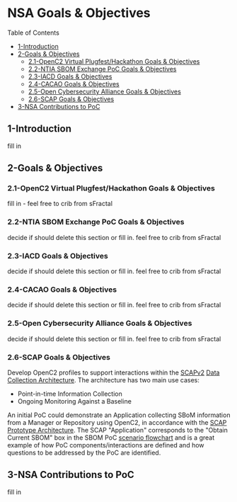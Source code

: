 # NSA Goals & Objectives

Table of Contents
- [1-Introduction](#1-introduction)
- [2-Goals & Objectives](#2-goals-objectives)
   -  [2.1-OpenC2 Virtual Plugfest/Hackathon Goals & Objectives](2.1-openc2-virtual-plugfest-hackathon-goals-objectives)
   - [2.2-NTIA SBOM Exchange PoC Goals & Objectives](2.2-ntia-sbom-exchange-poc-goals-objectives)
   - [2.3-IACD Goals & Objectives](2.3-iacd-goals-objectives)
   - [2.4-CACAO Goals & Objectives](2.4-cacao-goals-objectives)
   - [2.5-Open Cybersecurity Alliance Goals & Objectives](2.5-open-cybersecurity-alliance-goals-objectives)
   - [2.6-SCAP Goals & Objectives](2.6-scap-goals-objectives)
- [3-NSA Contributions to PoC](3-nsa-contributions-to-poc)

## 1-Introduction

fill in

## 2-Goals & Objectives

### 2.1-OpenC2 Virtual Plugfest/Hackathon Goals & Objectives
fill in - feel free to crib from sFractal

### 2.2-NTIA SBOM Exchange PoC Goals & Objectives
decide if should delete this section or fill in.
feel free to crib from sFractal

### 2.3-IACD Goals & Objectives
decide if should delete this section or fill in.
feel free to crib from sFractal

### 2.4-CACAO Goals & Objectives
decide if should delete this section or fill in.
feel free to crib from sFractal

### 2.5-Open Cybersecurity Alliance Goals & Objectives
decide if should delete this section or fill in.
feel free to crib from sFractal

### 2.6-SCAP Goals & Objectives
Develop OpenC2 profiles to support interactions within the [SCAPv2](https://csrc.nist.gov/projects/security-content-automation-protocol-v2/)
[Data Collection Architecture](../DoD/07-scap/scap-v2-data-collection-architecture.md).  The architecture has two main use cases:

* Point-in-time Information Collection
* Ongoing Monitoring Against a Baseline

An initial PoC could demonstrate an Application collecting SBoM information from a Manager or Repository using OpenC2, in accordance with
the [SCAP Prototype Architecture](https://docs.google.com/presentation/d/11EtTqBsSlfGVnjmudNrTSTpk3-tUUxn90AuucZpenD8).  The SCAP "Application"
corresponds to the "Obtain Current SBOM" box in the SBOM PoC [scenario flowchart](https://github.com/oasis-tcs/openc2-usecases/tree/master/SBOM-PoC#11-vision)
and is a great example of how PoC components/interactions are defined and how questions to be addressed by the PoC are identified.

## 3-NSA Contributions to PoC
fill in
